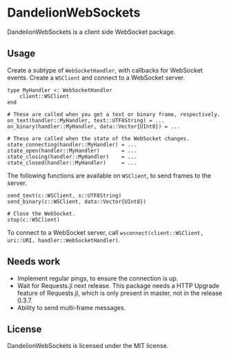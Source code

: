 # DandelionWebSockets
DandelionWebSockets is a client side WebSocket package.

## Usage
Create a subtype of `WebSocketHandler`, with callbacks for WebSocket events. Create a `WSClient` and
connect to a WebSocket server.

```
type MyHandler <: WebSocketHandler
    client::WSClient
end

# These are called when you get a text or binary frame, respectively.
on_text(handler::MyHandler, text::UTF8String) = ...
on_binary(handler::MyHandler, data::Vector{UInt8}) = ...

# These are called when the state of the WebSocket changes.
state_connecting(handler::MyHandler) = ...
state_open(handler::MyHandler)       = ...
state_closing(handler::MyHandler)    = ...
state_closed(handler::MyHandler)     = ...
```

The following functions are available on `WSClient`, to send frames to the server.

```
send_text(c::WSClient, s::UTF8String)
send_binary(c::WSClient, data::Vector{UInt8})

# Close the WebSocket.
stop(c::WSClient)
```

To connect to a WebSocket server, call
`wsconnect(client::WSClient, uri::URI, handler::WebSocketHandler)`.

## Needs work

- Implement regular pings, to ensure the connection is up.
- Wait for Requests.jl next release.
  This package needs a HTTP Upgrade feature of Requests.jl, which is only present in master, not in
  the release 0.3.7.
- Ability to send multi-frame messages.

## License
DandelionWebSockets is licensed under the MIT license.